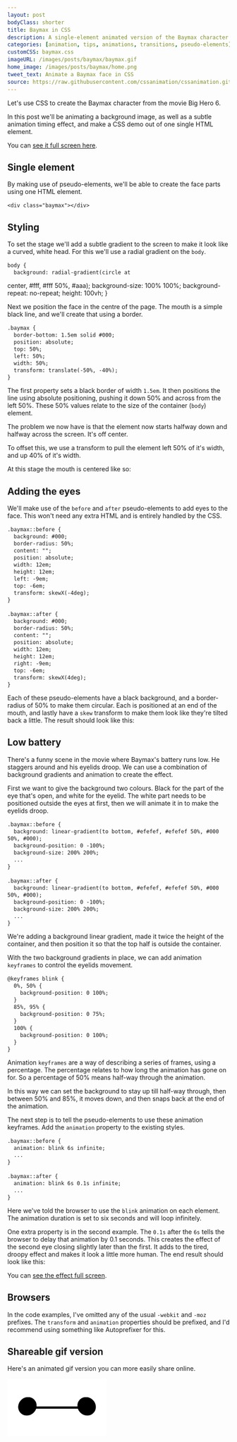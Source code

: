 ```yaml
---
layout: post
bodyClass: shorter
title: Baymax in CSS
description: A single-element animated version of the Baymax character's face from Big Hero 6.
categories: [animation, tips, animations, transitions, pseudo-elements]
customCSS: baymax.css
imageURL: /images/posts/baymax/baymax.gif
home_image: /images/posts/baymax/home.png
tweet_text: Animate a Baymax face in CSS
source: https://raw.githubusercontent.com/cssanimation/cssanimation.github.io/master/_posts/2015-02-18-baymax.md
---
```


Let's use CSS to create the Baymax character from the movie Big Hero 6.

In this post we'll be animating a background image, as well as a subtle animation timing effect, and make a CSS demo out of one single HTML element.

<section class="demo-container baymax-container">
  <a href="http://codepen.io/donovanh/full/ZYaMjw/" class="baymax"></a>
</section>

You can [see it full screen here](http://codepen.io/donovanh/full/ZYaMjw/).

## Single element

By making use of pseudo-elements, we'll be able to create the face parts using one HTML element.

    <div class="baymax"></div>

## Styling

To set the stage we'll add a subtle gradient to the screen to make it look like a curved, white head. For this we'll use a radial gradient on the `body`.

    body {
      background: radial-gradient(circle at
center, #fff, #fff 50%, #aaa);
      background-size: 100% 100%;
      background-repeat: no-repeat;
      height: 100vh;
    }

Next we position the face in the centre of the page. The mouth is a simple black line, and we'll create that using a border.

    .baymax {
      border-bottom: 1.5em solid #000;
      position: absolute;
      top: 50%;
      left: 50%;
      width: 50%;
      transform: translate(-50%, -40%);
    }

The first property sets a black border of width `1.5em`. It then positions the line using absolute positioning, pushing it down 50% and across from the left 50%. These 50% values relate to the size of the container (`body`) element.

The problem we now have is that the element now starts halfway down and halfway across the screen. It's off center.

To offset this, we use a transform to pull the element left 50% of it's width, and up 40% of it's width.

At this stage the mouth is centered like so:

<section class="demo-container baymax-container">
  <span class="baymax no-pseudo-elements"></span>
</section>

## Adding the eyes

We'll make use of the `before` and `after` pseudo-elements to add eyes to the face. This won't need any extra HTML and is entirely handled by the CSS.

    .baymax::before {
      background: #000;
      border-radius: 50%;
      content: "";
      position: absolute;
      width: 12em;
      height: 12em;
      left: -9em;
      top: -6em;
      transform: skewX(-4deg);
    }

    .baymax::after {
      background: #000;
      border-radius: 50%;
      content: "";
      position: absolute;
      width: 12em;
      height: 12em;
      right: -9em;
      top: -6em;
      transform: skewX(4deg);
    }

Each of these pseudo-elements have a black background, and a border-radius of 50% to make them circular. Each is positioned at an end of the mouth, and lastly have a `skew` transform to make them look like they're tilted back a little. The result should look like this:

<section class="demo-container baymax-container">
  <span class="baymax no-animation"></span>
</section>

## Low battery

There's a funny scene in the movie where Baymax's battery runs low. He staggers around and his eyelids droop. We can use a combination of background gradients and animation to create the effect.

First we want to give the background two colours. Black for the part of the eye that's open, and white for the eyelid. The white part needs to be positioned outside the eyes at first, then we will animate it in to make the eyelids droop.

    .baymax::before {
      background: linear-gradient(to bottom, #efefef, #efefef 50%, #000 50%, #000);
      background-position: 0 -100%;
      background-size: 200% 200%;
      ...
    }

    .baymax::after {
      background: linear-gradient(to bottom, #efefef, #efefef 50%, #000 50%, #000);
      background-position: 0 -100%;
      background-size: 200% 200%;
      ...
    }

We're adding a background linear gradient, made it twice the height of the container, and then position it so that the top half is outside the container.

With the two background gradients in place, we can add animation `keyframes` to control the eyelids movement.

    @keyframes blink {
      0%, 50% {
        background-position: 0 100%;
      }
      85%, 95% {
        background-position: 0 75%;
      }
      100% {
        background-position: 0 100%;
      }
    }

Animation `keyframes` are a way of describing a series of frames, using a percentage. The percentage relates to how long the animation has gone on for. So a percentage of 50% means half-way through the animation.

In this way we can set the background to stay up till half-way through, then between 50% and 85%, it moves down, and then snaps back at the end of the animation.

The next step is to tell the pseudo-elements to use these animation keyframes. Add the `animation` property to the existing styles.

    .baymax::before {
      animation: blink 6s infinite;
      ...
    }

    .baymax::after {
      animation: blink 6s 0.1s infinite;
      ...
    }

Here we've told the browser to use the `blink` animation on each element. The animation duration is set to six seconds and will loop infinitely.

One extra property is in the second example. The `0.1s` after the `6s` tells the browser to delay that animation by 0.1 seconds. This creates the effect of the second eye closing slightly later than the first. It adds to the tired, droopy effect and makes it look a little more human. The end result should look like this:

<section class="demo-container baymax-container">
  <a href="http://codepen.io/donovanh/full/ZYaMjw/" class="baymax"></a>
</section>

You can [see the effect full screen](http://codepen.io/donovanh/full/ZYaMjw/).

## Browsers

In the code examples, I've omitted any of the usual `-webkit` and `-moz` prefixes. The `transform` and `animation` properties should be prefixed, and I'd recommend using something like Autoprefixer for this.

## Shareable gif version

Here's an animated gif version you can more easily share online.

<a href="/images/posts/baymax/baymax.gif"><img src="/images/posts/baymax/baymax.gif" style="max-width:225px"></a>

